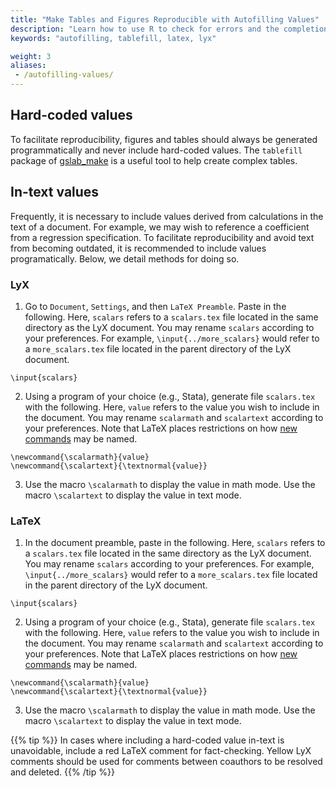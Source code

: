 ```yaml
---
title: "Make Tables and Figures Reproducible with Autofilling Values"
description: "Learn how to use R to check for errors and the completion of Stata code in batch mode or in a Makefile."
keywords: "autofilling, tablefill, latex, lyx"

weight: 3
aliases:
 - /autofilling-values/
---
```


## Hard-coded values

To facilitate reproducibility, figures and tables should always be generated programmatically and never include hard-coded values. The `tablefill` package of [gslab_make](https://github.com/gslab-econ/gslab_make) is a useful tool to help create complex tables.

## In-text values

Frequently, it is necessary to include values derived from calculations in the text of a document. For example, we may wish to reference a coefficient from a regression specification. To facilitate reproducibility and avoid text from becoming outdated, it is recommended to include values programatically. Below, we detail methods for doing so.

### LyX

1. Go to `Document`, `Settings`, and then `LaTeX Preamble`. Paste in the following. Here, `scalars` refers to a `scalars.tex` file located in the same directory as the LyX document. You may rename `scalars` according to your preferences. For example, `\input{../more_scalars}` would refer to a `more_scalars.tex` file located in the parent directory of the LyX document.

```
\input{scalars}
```

2. Using a program of your choice (e.g., Stata), generate file `scalars.tex` with the following. Here, `value` refers to the value you wish to include in the document. You may rename `scalarmath` and `scalartext` according to your preferences. Note that LaTeX places restrictions on how [new commands](https://en.wikibooks.org/wiki/LaTeX/Macros#New_commands) may be named.

```
\newcommand{\scalarmath}{value}
\newcommand{\scalartext}{\textnormal{value}}
```

3. Use the macro `\scalarmath` to display the value in math mode. Use the macro `\scalartext` to display the value in text mode.

### LaTeX

1. In the document preamble, paste in the following. Here, `scalars` refers to a `scalars.tex` file located in the same directory as the LyX document. You may rename `scalars` according to your preferences. For example, `\input{../more_scalars}` would refer to a `more_scalars.tex` file located in the parent directory of the LyX document.

```
\input{scalars}
```

2. Using a program of your choice (e.g., Stata), generate file `scalars.tex` with the following. Here, `value` refers to the value you wish to include in the document. You may rename `scalarmath` and `scalartext` according to your preferences. Note that LaTeX places restrictions on how [new commands](https://en.wikibooks.org/wiki/LaTeX/Macros#New_commands) may be named.

```
\newcommand{\scalarmath}{value}
\newcommand{\scalartext}{\textnormal{value}}
```  

3. Use the macro `\scalarmath` to display the value in math mode. Use the macro `\scalartext` to display the value in text mode.

{{% tip %}}
In cases where including a hard-coded value in-text is unavoidable, include a red LaTeX comment for fact-checking. Yellow LyX comments should be used for comments between coauthors to be resolved and deleted.
{{% /tip %}}
